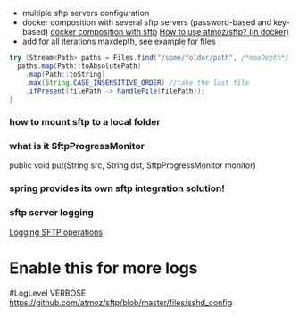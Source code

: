 - multiple sftp servers configuration
- docker composition with several sftp servers (password-based and key-based)
  [docker composition with sftp](https://github.com/atmoz/sftp?tab=readme-ov-file#using-docker-compose)
    [How to use atmoz/sftp? (in docker)](https://stackoverflow.com/questions/68459632/how-to-use-atmoz-sftp)
- add for all iterations maxdepth, see example for files 
```java
try (Stream<Path> paths = Files.find("/some/folder/path", /*maxDepth*/ 1) {
  paths.map(Path::toAbsolutePath)
    .map(Path::toString)
    .max(String.CASE_INSENSITIVE_ORDER) //take the last file
    .ifPresent(filePath -> handleFile(filePath));
}

```

### how to mount sftp to a local folder

### what is it SftpProgressMonitor

public void put(String src, String dst, SftpProgressMonitor monitor)

### spring provides its own sftp integration solution!

### sftp server logging

[Logging SFTP operations](https://github.com/atmoz/sftp/issues/86)

# Enable this for more logs
#LogLevel VERBOSE
https://github.com/atmoz/sftp/blob/master/files/sshd_config
